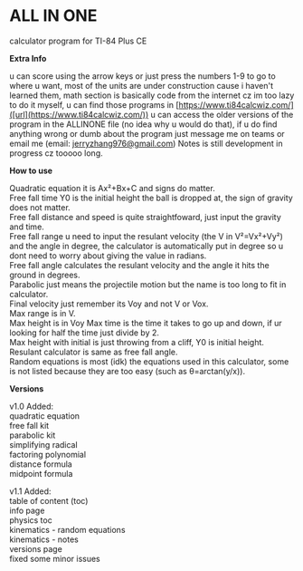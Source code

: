 # ALL IN ONE
calculator program for TI-84 Plus CE

**Extra Info**

u can score using the arrow keys or just press the numbers 1-9 to go to where u want, most of the units are under construction cause i haven't learned them, math section is basically code from the internet cz im too lazy to do it myself, u can find those programs in [https://www.ti84calcwiz.com/]([url](https://www.ti84calcwiz.com/)) u can access the older versions of the program in the ALLINONE file (no idea why u would do that), if u do find anything wrong or dumb about the program just message me on teams or email me (email: jerryzhang976@gmail.com) Notes is still development in progress cz tooooo long.





**How to use**

Quadratic equation it is Ax²+Bx+C and signs do matter.\
Free fall time Y0 is the initial height the ball is dropped at, the sign of gravity does not matter.\
Free fall distance and speed is quite straightfoward, just input the gravity and time.\
Free fall range u need to input the resulant velocity (the V in V²=Vx²+Vy²) and the angle in degree, the calculator is automatically put in degree so u dont need to worry about giving the value in radians.\
Free fall angle calculates the resulant velocity and the angle it hits the ground in degrees.\
Parabolic just means the projectile motion but the name is too long to fit in calculator.\
Final velocity just remember its Voy and not V or Vox.\
Max range is in V.\
Max height is in Voy
Max time is the time it takes to go up and down, if ur looking for half the time just divide by 2.\
Max height with initial is just throwing from a cliff, Y0 is initial height.\
Resulant calculator is same as free fall angle.\
Random equations is most (idk) the equations used in this calculator, some is not listed because they are too easy (such as θ=arctan(y/x)).





**Versions**

v1.0
Added:\
quadratic equation\
free fall kit\
parabolic kit\
simplifying radical\
factoring polynomial\
distance formula\
midpoint formula


v1.1
Added:\
table of content (toc)\
info page\
physics toc\
kinematics - random equations\
kinematics - notes\
versions page\
fixed some minor issues




